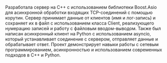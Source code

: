 Разработала сервер на C++ с использованием библиотеки Boost.Asio для асинхронной обработки входящих TCP-соединений с помощью корутин. 
Сервер принимает данные от клиентов (имя и лог-запись) и сохраняет их в файл с использованием класса Client, реализующего нумерацию записей и работу с файловым вводом-выводом. 
Также был написан асинхронный клиент на Python с использованием asyncio, который устанавливает соединение с сервером, отправляет данные и обрабатывает ответ. 
Проект демонстрирует навыки работы с сетевым программированием, асинхронностью и использованием современных подходов в C++ и Python.
